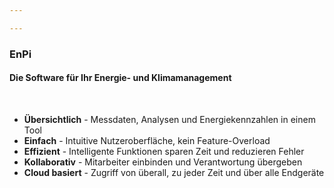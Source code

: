 ```yaml
---

---
```


### EnPi

#### Die Software für Ihr Energie- und Klimamanagement

<br>

- **Übersichtlich** - Messdaten, Analysen und Energiekennzahlen in einem Tool
- **Einfach** - Intuitive Nutzeroberfläche, kein Feature-Overload
- **Effizient** - Intelligente Funktionen sparen Zeit und reduzieren Fehler
- **Kollaborativ** - Mitarbeiter einbinden und Verantwortung übergeben
- **Cloud basiert** - Zugriff von überall, zu jeder Zeit und über alle Endgeräte
